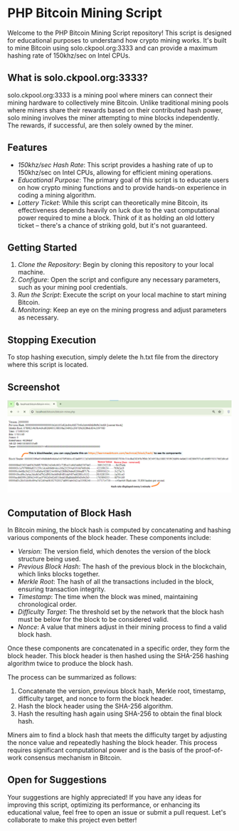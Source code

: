 # PHP Bitcoin Mining Script

Welcome to the PHP Bitcoin Mining Script repository! This script is designed for educational purposes to understand how crypto mining works. It's built to mine Bitcoin using solo.ckpool.org:3333 and can provide a maximum hashing rate of 150khz/sec on Intel CPUs.

## What is solo.ckpool.org:3333?

solo.ckpool.org:3333 is a mining pool where miners can connect their mining hardware to collectively mine Bitcoin. Unlike traditional mining pools where miners share their rewards based on their contributed hash power, solo mining involves the miner attempting to mine blocks independently. The rewards, if successful, are then solely owned by the miner.

## Features

- *150khz/sec Hash Rate*: This script provides a hashing rate of up to 150khz/sec on Intel CPUs, allowing for efficient mining operations.
- *Educational Purpose*: The primary goal of this script is to educate users on how crypto mining functions and to provide hands-on experience in coding a mining algorithm.
- *Lottery Ticket*: While this script can theoretically mine Bitcoin, its effectiveness depends heavily on luck due to the vast computational power required to mine a block. Think of it as holding an old lottery ticket – there's a chance of striking gold, but it's not guaranteed.

## Getting Started

1. *Clone the Repository*: Begin by cloning this repository to your local machine.
2. *Configure*: Open the script and configure any necessary parameters, such as your mining pool credentials.
3. *Run the Script*: Execute the script on your local machine to start mining Bitcoin.
4. *Monitoring*: Keep an eye on the mining progress and adjust parameters as necessary.

## Stopping Execution

To stop hashing execution, simply delete the h.txt file from the directory where this script is located.

## Screenshot
![Bitcoin solo mining php](https://github.com/hunain-imran/SOLO-Bitcoin-Mining-PHP/blob/904c5d282db5ebaa425ad62265b592092c1ce8cf/bitcoin-mine.png)
## Computation of Block Hash

In Bitcoin mining, the block hash is computed by concatenating and hashing various components of the block header. These components include:

- *Version*: The version field, which denotes the version of the block structure being used.
- *Previous Block Hash*: The hash of the previous block in the blockchain, which links blocks together.
- *Merkle Root*: The hash of all the transactions included in the block, ensuring transaction integrity.
- *Timestamp*: The time when the block was mined, maintaining chronological order.
- *Difficulty Target*: The threshold set by the network that the block hash must be below for the block to be considered valid.
- *Nonce*: A value that miners adjust in their mining process to find a valid block hash.

Once these components are concatenated in a specific order, they form the block header. This block header is then hashed using the SHA-256 hashing algorithm twice to produce the block hash.

The process can be summarized as follows:

1. Concatenate the version, previous block hash, Merkle root, timestamp, difficulty target, and nonce to form the block header.
2. Hash the block header using the SHA-256 algorithm.
3. Hash the resulting hash again using SHA-256 to obtain the final block hash.

Miners aim to find a block hash that meets the difficulty target by adjusting the nonce value and repeatedly hashing the block header. This process requires significant computational power and is the basis of the proof-of-work consensus mechanism in Bitcoin.

## Open for Suggestions

Your suggestions are highly appreciated! If you have any ideas for improving this script, optimizing its performance, or enhancing its educational value, feel free to open an issue or submit a pull request. Let's collaborate to make this project even better!
